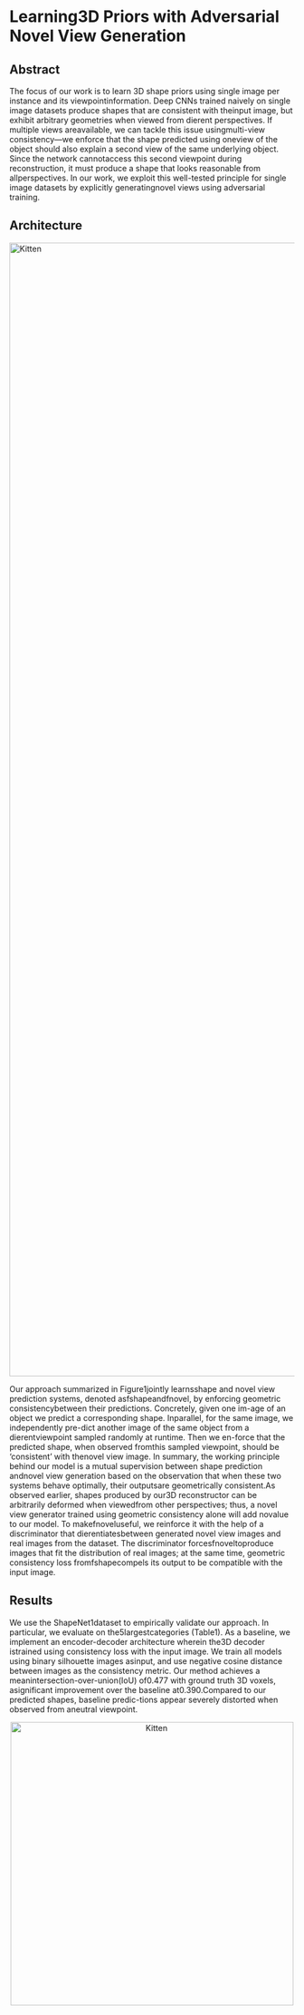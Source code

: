 # Learning3D Priors with Adversarial Novel View Generation

## Abstract
The  focus  of  our  work  is  to  learn 3D  shape  priors  using  single  image  per  instance  and  its  viewpointinformation.  Deep CNNs trained naively on single image datasets produce shapes that are consistent with theinput image, but exhibit arbitrary geometries when viewed from dierent perspectives.  If multiple views areavailable, we can tackle this issue usingmulti-view consistency—we enforce that the shape predicted using oneview of the object should also explain a second view of the same underlying object. Since the network cannotaccess this second viewpoint during reconstruction, it must produce a shape that looks reasonable from allperspectives. In our work, we exploit this well-tested principle for single image datasets by explicitly generatingnovel views using adversarial training.

## Architecture
<img src="https://github.com/aartika/prgan/blob/master/images/arch_new.png" alt="Kitten"
	title="Architecture" width="2000" />

Our approach summarized in Figure1jointly learnsshape and novel view prediction systems, denoted asfshapeandfnovel, by enforcing geometric consistencybetween their predictions.  Concretely, given one im-age of an object we predict a corresponding shape. Inparallel,  for  the  same  image,  we  independently  pre-dict another image of the same object from a dierentviewpoint sampled randomly at runtime. Then we en-force  that  the  predicted  shape,  when  observed  fromthis sampled viewpoint, should be ‘consistent’ with thenovel view image. In summary, the working principle behind our model is a mutual supervision between shape prediction andnovel view generation based on the observation that when these two systems behave optimally, their outputsare geometrically consistent.As observed earlier, shapes produced by our3D reconstructor can be arbitrarily deformed when viewedfrom other perspectives; thus, a novel view generator trained using geometric consistency alone will add novalue to our model.  To makefnoveluseful, we reinforce it with the help of a discriminator that dierentiatesbetween generated novel view images and real images from the dataset.  The discriminator forcesfnoveltoproduce images that fit the distribution of real images; at the same time, geometric consistency loss fromfshapecompels its output to be compatible with the input image.

## Results
We use the ShapeNet1dataset to empirically validate our approach. In particular, we evaluate on the5largestcategories (Table1).  As a baseline, we implement an encoder-decoder architecture wherein the3D decoder istrained using consistency loss with the input image.  We train all models using binary silhouette images asinput, and use negative cosine distance between images as the consistency metric. Our  method  achieves  a  meanintersection-over-union(IoU) of0.477 with ground truth 3D voxels, asignificant  improvement  over  the  baseline  at0.390.Compared  to  our  predicted  shapes,  baseline  predic-tions appear severely distorted when observed from aneutral viewpoint.
<div style="text-align:center"><img src="https://github.com/aartika/prgan/blob/master/images/qualitative_results.png" alt="Kitten"
	title="Qualitative Results" width="500" /></div>
